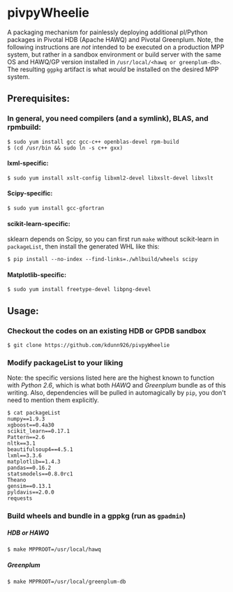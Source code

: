 # pivpyWheelie
A packaging mechanism for painlessly deploying additional pl/Python packages in Pivotal HDB (Apache HAWQ) and Pivotal Greenplum. Note, the following instructions are *not* intended to be executed on a production MPP system, but rather in a sandbox environment or build server with the same OS and HAWQ/GP version installed in `/usr/local/<hawq or greenplum-db>`. The resulting `ggpkg` artifact is what *would* be installed on the desired MPP system.

## Prerequisites:

### In general, you need compilers (and a symlink), BLAS, and rpmbuild:
    $ sudo yum install gcc gcc-c++ openblas-devel rpm-build
    $ (cd /usr/bin && sudo ln -s c++ gxx)

#### lxml-specific:
    $ sudo yum install xslt-config libxml2-devel libxslt-devel libxslt 

#### Scipy-specific:
    $ sudo yum install gcc-gfortran

#### scikit-learn-specific:
sklearn depends on Scipy, so you can first run `make` without scikit-learn in `packageList`, then install the generated WHL like this:

    $ pip install --no-index --find-links=./whlbuild/wheels scipy

#### Matplotlib-specific:
    $ sudo yum install freetype-devel libpng-devel

## Usage:

### Checkout the codes on an existing HDB or GPDB sandbox


    $ git clone https://github.com/kdunn926/pivpyWheelie

### Modify packageList to your liking

Note: the specific versions listed here are the highest known to function with *Python 2.6*, which is what both *HAWQ* and *Greenplum* bundle as of this writing. Also, dependencies will be pulled in automagically by `pip`, you don't need to mention them explicitly.

    $ cat packageList
    numpy==1.9.3
    xgboost==0.4a30
    scikit_learn==0.17.1
    Pattern==2.6
    nltk==3.1
    beautifulsoup4==4.5.1
    lxml==3.3.6
    matplotlib==1.4.3
    pandas==0.16.2
    statsmodels==0.8.0rc1
    Theano
    gensim==0.13.1
    pyldavis==2.0.0
    requests

### Build wheels and bundle in a gppkg (run as `gpadmin`)

##### HDB or HAWQ
    
    $ make MPPROOT=/usr/local/hawq
    
##### Greenplum
    
    $ make MPPROOT=/usr/local/greenplum-db

